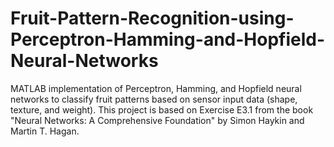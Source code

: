 # Fruit-Pattern-Recognition-using-Perceptron-Hamming-and-Hopfield-Neural-Networks
MATLAB implementation of Perceptron, Hamming, and Hopfield neural networks to classify fruit patterns based on sensor input data (shape, texture, and weight). This project is based on Exercise E3.1 from the book "Neural Networks: A Comprehensive Foundation" by Simon Haykin and Martin T. Hagan.
